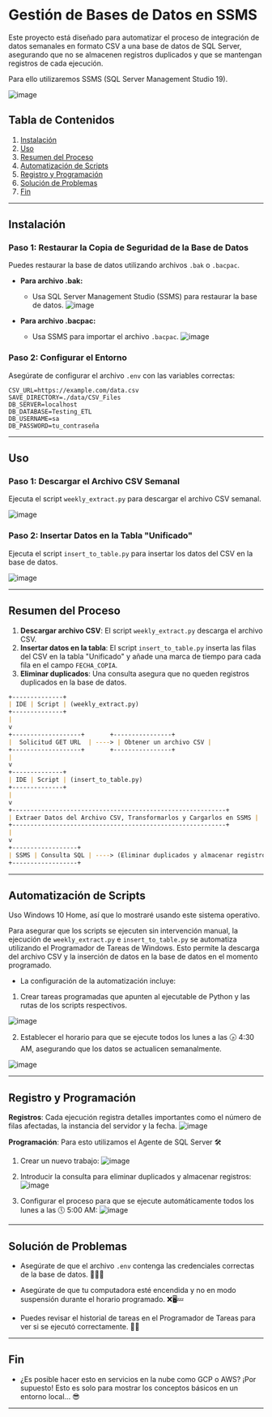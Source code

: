 # Gestión de Bases de Datos en SSMS

Este proyecto está diseñado para automatizar el proceso de integración de datos semanales en formato CSV a una base de datos de SQL Server, asegurando que no se almacenen registros duplicados y que se mantengan registros de cada ejecución.

Para ello utilizaremos SSMS (SQL Server Management Studio 19).

![image](https://github.com/user-attachments/assets/bba72dcc-8114-4e99-ac64-7b66ac74ca9c)

## Tabla de Contenidos

1. [Instalación](#instalación)
2. [Uso](#uso)
3. [Resumen del Proceso](#resumen-del-proceso)
4. [Automatización de Scripts](#automatización-de-scripts)
5. [Registro y Programación](#registro-y-programación)
6. [Solución de Problemas](#solución-de-problemas)
7. [Fin](#fin)

---

## Instalación

### Paso 1: Restaurar la Copia de Seguridad de la Base de Datos

Puedes restaurar la base de datos utilizando archivos `.bak` o `.bacpac`.

- **Para archivo .bak:**
    - Usa SQL Server Management Studio (SSMS) para restaurar la base de datos.
    ![image](https://github.com/user-attachments/assets/53925e66-416b-447b-b897-4b2eeb0d95e0)

- **Para archivo .bacpac:**
    - Usa SSMS para importar el archivo `.bacpac`.
    ![image](https://github.com/user-attachments/assets/a3e40dc3-8e13-4022-8e61-d89d365482ad)

### Paso 2: Configurar el Entorno

Asegúrate de configurar el archivo `.env` con las variables correctas:

```env
CSV_URL=https://example.com/data.csv
SAVE_DIRECTORY=./data/CSV_Files
DB_SERVER=localhost
DB_DATABASE=Testing_ETL
DB_USERNAME=sa
DB_PASSWORD=tu_contraseña
```

---

## Uso

### Paso 1: Descargar el Archivo CSV Semanal

Ejecuta el script `weekly_extract.py` para descargar el archivo CSV semanal.

![image](https://github.com/user-attachments/assets/694906a5-6ebd-41fe-ad56-f46f216a5993)

### Paso 2: Insertar Datos en la Tabla "Unificado"

Ejecuta el script `insert_to_table.py` para insertar los datos del CSV en la base de datos.

![image](https://github.com/user-attachments/assets/6a3df976-e3c7-4fad-9945-2774c2b4b1f7)

---

## Resumen del Proceso

1. **Descargar archivo CSV**: El script `weekly_extract.py` descarga el archivo CSV.
2. **Insertar datos en la tabla**: El script `insert_to_table.py` inserta las filas del CSV en la tabla "Unificado" y añade una marca de tiempo para cada fila en el campo `FECHA_COPIA`.
3. **Eliminar duplicados**: Una consulta asegura que no queden registros duplicados en la base de datos.

```markdown
+--------------+
| IDE | Script | (weekly_extract.py)
+--------------+
|
v
+-------------------+       +----------------+
|  Solicitud GET URL  | ----> | Obtener un archivo CSV |
+-------------------+       +----------------+
|
v
+--------------+
| IDE | Script | (insert_to_table.py)
+--------------+
|
v
+-----------------------------------------------------------+
| Extraer Datos del Archivo CSV, Transformarlos y Cargarlos en SSMS |
+-----------------------------------------------------------+
|
v
+------------------+
| SSMS | Consulta SQL | ----> (Eliminar duplicados y almacenar registros de ejecución)
+------------------+
```

---

## Automatización de Scripts

Uso Windows 10 Home, así que lo mostraré usando este sistema operativo.

Para asegurar que los scripts se ejecuten sin intervención manual, la ejecución de `weekly_extract.py` e `insert_to_table.py` se automatiza utilizando el Programador de Tareas de Windows. Esto permite la descarga del archivo CSV y la inserción de datos en la base de datos en el momento programado.

* La configuración de la automatización incluye:

1. Crear tareas programadas que apunten al ejecutable de Python y las rutas de los scripts respectivos.

![image](https://github.com/user-attachments/assets/97be939d-6885-45eb-a0c7-0d39e529e322)

2. Establecer el horario para que se ejecute todos los lunes a las 🕟 4:30 AM, asegurando que los datos se actualicen semanalmente.

![image](https://github.com/user-attachments/assets/5b3055a5-9b59-4c10-a5bf-3598e86028a0)

---

## Registro y Programación

**Registros**: Cada ejecución registra detalles importantes como el número de filas afectadas, la instancia del servidor y la fecha.
![image](https://github.com/user-attachments/assets/ab0c2644-d1b2-40ff-b1cc-b44786fd5e04)

**Programación**: Para esto utilizamos el Agente de SQL Server 🛠️

1. Crear un nuevo trabajo:
   ![image](https://github.com/user-attachments/assets/415a3628-a6bb-444f-bbb1-e10388825ccf)

2. Introducir la consulta para eliminar duplicados y almacenar registros:
   ![image](https://github.com/user-attachments/assets/15c44f21-a76a-4633-b8d2-4eec7a733abd)

3. Configurar el proceso para que se ejecute automáticamente todos los lunes a las 🕔 5:00 AM:
   ![image](https://github.com/user-attachments/assets/a340e6d9-668b-4601-8895-ec6666ae9375)

---

## Solución de Problemas

- Asegúrate de que el archivo `.env` contenga las credenciales correctas de la base de datos. 🙌🏻✅
  
- Asegúrate de que tu computadora esté encendida y no en modo suspensión durante el horario programado. ❌🖥️💤
  
- Puedes revisar el historial de tareas en el Programador de Tareas para ver si se ejecutó correctamente. 🔎🧾

---

## Fin

- ¿Es posible hacer esto en servicios en la nube como GCP o AWS? ¡Por supuesto! Esto es solo para mostrar los conceptos básicos en un entorno local... 😎

---
